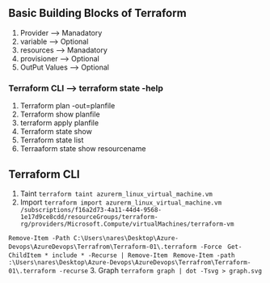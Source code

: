 ## Basic Building Blocks of Terraform 
   1. Provider   --> Manadatory 
   2. variable   --> Optional 
   3. resources  --> Manadatory
   4. provisioner --> Optional 
   5. OutPut Values  --> Optional  


### Terraform CLI --> terraform state -help 
   1. Terraform plan -out=planfile 
   2. Terraform show planfile
   3. terraform apply planfile 
   4. Terraform state show 
   5. Terraform state list 
   6. Terraaform state show resourcename 


## Terraform CLI
   1. Taint ```terraform taint azurerm_linux_virtual_machine.vm```
   2. Import ```terraform import azurerm_linux_virtual_machine.vm  /subscriptions/f16a2d73-4a11-44d4-9568-1e17d9ce8cdd/resourceGroups/terraform-rg/providers/Microsoft.Compute/virtualMachines/terraform-vm```

   ```Remove-Item -Path C:\Users\nares\Desktop\Azure-Devops\AzureDevops\Terrafrom\Terraform-01\.terraform -Force```
  ``` Get-ChildItem * include * -Recurse | Remove-Item```
  ``` Remove-Item -path :\Users\nares\Desktop\Azure-Devops\AzureDevops\Terrafrom\Terraform-01\.terraform -recurse```
  3. Graph ```terraform graph | dot -Tsvg > graph.svg```





